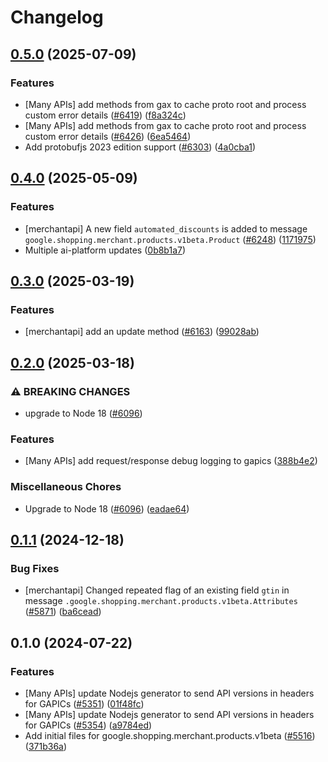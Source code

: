 # Changelog

## [0.5.0](https://github.com/googleapis/google-cloud-node/compare/products-v0.4.0...products-v0.5.0) (2025-07-09)


### Features

* [Many APIs] add methods from gax to cache proto root and process custom error details ([#6419](https://github.com/googleapis/google-cloud-node/issues/6419)) ([f8a324c](https://github.com/googleapis/google-cloud-node/commit/f8a324ca5c3bc0f730e4ed67d9407c44f2414936))
* [Many APIs] add methods from gax to cache proto root and process custom error details ([#6426](https://github.com/googleapis/google-cloud-node/issues/6426)) ([6ea5464](https://github.com/googleapis/google-cloud-node/commit/6ea54642532d9797ea87d7cd01c9fac77f9eb035))
* Add protobufjs 2023 edition support ([#6303](https://github.com/googleapis/google-cloud-node/issues/6303)) ([4a0cba1](https://github.com/googleapis/google-cloud-node/commit/4a0cba1e41a9aeb9c15ad31487ef013c8277cfef))

## [0.4.0](https://github.com/googleapis/google-cloud-node/compare/products-v0.3.0...products-v0.4.0) (2025-05-09)


### Features

* [merchantapi] A new field `automated_discounts` is added to message `google.shopping.merchant.products.v1beta.Product` ([#6248](https://github.com/googleapis/google-cloud-node/issues/6248)) ([1171975](https://github.com/googleapis/google-cloud-node/commit/11719759a25e96b3c2d424e44789c4872dfbcd44))
* Multiple ai-platform updates ([0b8b1a7](https://github.com/googleapis/google-cloud-node/commit/0b8b1a75f33bdf94000321d239834b9b10757862))

## [0.3.0](https://github.com/googleapis/google-cloud-node/compare/products-v0.2.0...products-v0.3.0) (2025-03-19)


### Features

* [merchantapi] add an update method ([#6163](https://github.com/googleapis/google-cloud-node/issues/6163)) ([99028ab](https://github.com/googleapis/google-cloud-node/commit/99028ab3ca6487acf9df82e4d013ffa40d0aebf6))

## [0.2.0](https://github.com/googleapis/google-cloud-node/compare/products-v0.1.1...products-v0.2.0) (2025-03-18)


### ⚠ BREAKING CHANGES

* upgrade to Node 18 ([#6096](https://github.com/googleapis/google-cloud-node/issues/6096))

### Features

* [Many APIs] add request/response debug logging to gapics ([388b4e2](https://github.com/googleapis/google-cloud-node/commit/388b4e20329b7f6fc0dd061dddff573c45104213))


### Miscellaneous Chores

* Upgrade to Node 18 ([#6096](https://github.com/googleapis/google-cloud-node/issues/6096)) ([eadae64](https://github.com/googleapis/google-cloud-node/commit/eadae64d54e07aa2c65097ea52e65008d4e87436))

## [0.1.1](https://github.com/googleapis/google-cloud-node/compare/products-v0.1.0...products-v0.1.1) (2024-12-18)


### Bug Fixes

* [merchantapi] Changed repeated flag of an existing field `gtin` in message `.google.shopping.merchant.products.v1beta.Attributes` ([#5871](https://github.com/googleapis/google-cloud-node/issues/5871)) ([ba6cead](https://github.com/googleapis/google-cloud-node/commit/ba6cead793f9664433916c29bde624c4257ffeea))

## 0.1.0 (2024-07-22)


### Features

* [Many APIs] update Nodejs generator to send API versions in headers for GAPICs ([#5351](https://github.com/googleapis/google-cloud-node/issues/5351)) ([01f48fc](https://github.com/googleapis/google-cloud-node/commit/01f48fce63ec4ddf801d59ee2b8c0db9f6fb8372))
* [Many APIs] update Nodejs generator to send API versions in headers for GAPICs ([#5354](https://github.com/googleapis/google-cloud-node/issues/5354)) ([a9784ed](https://github.com/googleapis/google-cloud-node/commit/a9784ed3db6ee96d171762308bbbcd57390b6866))
* Add initial files for google.shopping.merchant.products.v1beta ([#5516](https://github.com/googleapis/google-cloud-node/issues/5516)) ([371b36a](https://github.com/googleapis/google-cloud-node/commit/371b36a0bb297c5aa7b5b037d9a34408479a69d2))
